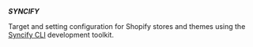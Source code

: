 **_SYNCIFY_**

Target and setting configuration for Shopify stores and themes using the [Syncify CLI](https://syncify.sh) development toolkit.